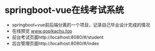 # springboot-vue在线考试系统
* springboot+vue前后端分离的一个项目，记录自己毕业设计完成的情况
* 在线预览 www.gopikachu.top
 * 前台考试页面http://localhost:8080/#/student
 * 后台管理页面http://localhost:8080/#/index
